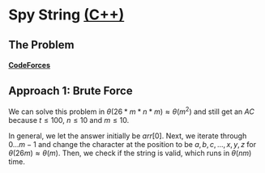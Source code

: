 # Spy String [(C++)](./spy-string.cpp)

## The Problem

#### [CodeForces](https://codeforces.com/contest/1360/problem/F)

## Approach 1: Brute Force

We can solve this problem in $\theta(26 * m * n * m) \approx \theta(m^2)$ and still get an $AC$ because $t \leq 100$, $n \leq 10$ and $m \leq 10$.

In general, we let the answer initially be $arr[0]$. Next, we iterate through $0 ... m - 1$ and change the character at the position to be $a, b, c, ..., x, y, z$ for $\theta(26m) \approx \theta(m)$. Then, we check if the string is valid, which runs in $\theta(nm)$ time.
